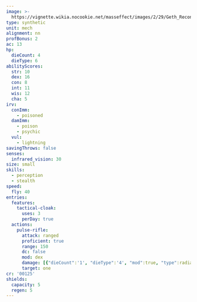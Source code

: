 ```yaml
---
image: >-
  https://vignette.wikia.nocookie.net/masseffect/images/2/29/Geth_Recon_Drone_ME2.png/revision/latest/scale-to-width-down/350?cb=20100627032507
type: synthetic
unit: mech
alignment: nn
profBonus: 2
ac: 13
hp:
  dieCount: 4
  dieType: 6
abilityScores:
  str: 10
  dex: 16
  con: 8
  int: 11
  wis: 12
  cha: 5
irv:
  conImm:
    - poisoned
  damImm:
    - poison
    - psychic
  vul:
    - lightning
savingThrows: false
senses:
  infrared_vision: 30
size: small
skills:
  - perception
  - stealth
speed:
  fly: 40
entries:
  features:
    tactical-cloak:
      uses: 3
      perDay: true
  actions:
    pulse-rifle:
      attack: ranged
      proficient: true
      range: 150
      dc: false
      mod: dex
      damage: [{"dieCount":'1', "dieType":'4', "mod":true, "type":radiant}]
      target: one
cr: '00125'
shields:
  capacity: 5
  regen: 5
---
```

